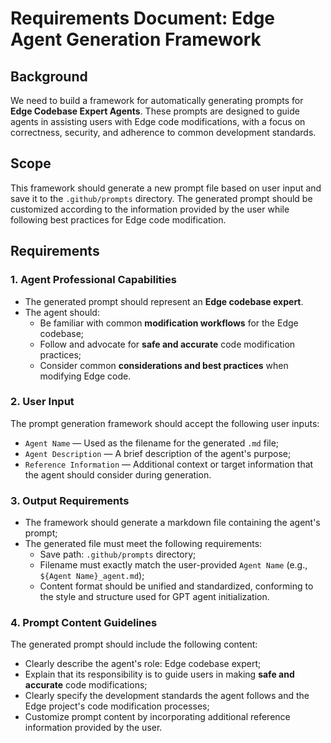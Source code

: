# Requirements Document: Edge Agent Generation Framework

## Background

We need to build a framework for automatically generating prompts for **Edge Codebase Expert Agents**. These prompts are designed to guide agents in assisting users with Edge code modifications, with a focus on correctness, security, and adherence to common development standards.

## Scope

This framework should generate a new prompt file based on user input and save it to the `.github/prompts` directory. The generated prompt should be customized according to the information provided by the user while following best practices for Edge code modification.

## Requirements

### 1. Agent Professional Capabilities

- The generated prompt should represent an **Edge codebase expert**.
- The agent should:
  - Be familiar with common **modification workflows** for the Edge codebase;
  - Follow and advocate for **safe and accurate** code modification practices;
  - Consider common **considerations and best practices** when modifying Edge code.

### 2. User Input

The prompt generation framework should accept the following user inputs:

- `Agent Name` — Used as the filename for the generated `.md` file;
- `Agent Description` — A brief description of the agent's purpose;
- `Reference Information` — Additional context or target information that the agent should consider during generation.

### 3. Output Requirements

- The framework should generate a markdown file containing the agent's prompt;
- The generated file must meet the following requirements:
  - Save path: `.github/prompts` directory;
  - Filename must exactly match the user-provided `Agent Name` (e.g., `${Agent Name}_agent.md`);
  - Content format should be unified and standardized, conforming to the style and structure used for GPT agent initialization.

### 4. Prompt Content Guidelines

The generated prompt should include the following content:

- Clearly describe the agent's role: Edge codebase expert;
- Explain that its responsibility is to guide users in making **safe and accurate** code modifications;
- Clearly specify the development standards the agent follows and the Edge project's code modification processes;
- Customize prompt content by incorporating additional reference information provided by the user.
